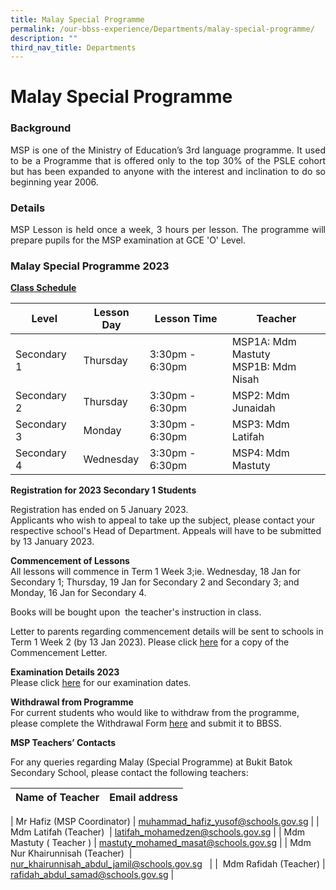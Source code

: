 ```yaml
---
title: Malay Special Programme
permalink: /our-bbss-experience/Departments/malay-special-programme/
description: ""
third_nav_title: Departments
---
```

# Malay Special Programme


### Background
<p style="text-align: justify;">MSP is one of the Ministry of Education’s 3rd language programme. It used to be a Programme that is offered only to the top 30% of the PSLE cohort but has been expanded to anyone with the interest and inclination to do so beginning year 2006.</p>

### Details
<p style="text-align: justify;">MSP Lesson is held once a week, 3 hours per lesson. The programme will prepare pupils for the MSP examination at GCE 'O' Level.</p>


### Malay Special Programme 2023

<b><u>Class Schedule</u></b>

| Level       | Lesson Day | Lesson Time     | Teacher                                       |
|-------------|------------|-----------------|-----------------------------------------------|
| Secondary 1 | Thursday   | 3:30pm - 6:30pm | MSP1A: Mdm Mastuty<br>MSP1B: Mdm Nisah |
| Secondary 2 | Thursday   | 3:30pm - 6:30pm | MSP2: Mdm Junaidah                            |
| Secondary 3 | Monday     | 3:30pm - 6:30pm | MSP3: Mdm Latifah                             |
| Secondary 4 | Wednesday  | 3:30pm - 6:30pm | MSP4: Mdm Mastuty                             |


**Registration for 2023 Secondary 1 Students**

Registration has ended on 5 January 2023.  
Applicants who wish to appeal to take up the subject, please contact your respective school's Head of Department. Appeals will have to be submitted by 13 January 2023.

**Commencement of Lessons**  
All lessons will commence in Term 1 Week 3;ie. Wednesday, 18 Jan for Secondary 1; Thursday, 19 Jan for Secondary 2 and Secondary 3; and Monday, 16 Jan for Secondary 4.

Books will be bought upon  the teacher's instruction in class.

Letter to parents regarding commencement details will be sent to schools in Term 1 Week 2 (by 13 Jan 2023). Please click [here](https://drive.google.com/file/d/12yhrF7R1knXRdmlAqMiaoagd1U7jV5Kz/view?usp=share_link) for a copy of the Commencement Letter.

**Examination Details 2023**  
Please click [here](https://drive.google.com/file/d/1nDaMWiIHMeVFeirf7b-GYNfaG3WyFTQn/view?usp=share_link) for our examination dates.

**Withdrawal from Programme**  
For current students who would like to withdraw from the programme, please complete the Withdrawal Form [here](https://drive.google.com/file/d/1mp94Uu4le4iGdYJpsK5ix2zd_ezln-MF/view?usp=share_link) and submit it to BBSS.  

**MSP Teachers’ Contacts**  

For any queries regarding Malay (Special Programme) at Bukit Batok Secondary School, please contact the following teachers:

| Name of Teacher | Email address |
| --- | --- |
| 
Mr Hafiz (MSP Coordinator) | muhammad_hafiz_yusof@schools.gov.sg |
| Mdm Latifah (Teacher)  | latifah_mohamedzen@schools.gov.sg |
| Mdm Mastuty ( Teacher ) | mastuty_mohamed_masat@schools.gov.sg |
| Mdm Nur Khairunnisah (Teacher)  | nur_khairunnisah_abdul_jamil@schools.gov.sg   |
|  Mdm Rafidah (Teacher) | rafidah_abdul_samad@schools.gov.sg |